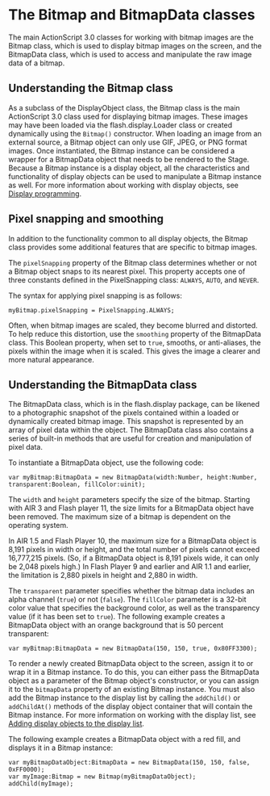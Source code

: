 # The Bitmap and BitmapData classes

<div>

The main ActionScript 3.0 classes for working with bitmap images are the Bitmap
class, which is used to display bitmap images on the screen, and the BitmapData
class, which is used to access and manipulate the raw image data of a bitmap.

</div>

<div>

## Understanding the Bitmap class

<div>

As a subclass of the DisplayObject class, the Bitmap class is the main
ActionScript 3.0 class used for displaying bitmap images. These images may have
been loaded via the flash.display.Loader class or created dynamically using the
`Bitmap()` constructor. When loading an image from an external source, a Bitmap
object can only use GIF, JPEG, or PNG format images. Once instantiated, the
Bitmap instance can be considered a wrapper for a BitmapData object that needs
to be rendered to the Stage. Because a Bitmap instance is a display object, all
the characteristics and functionality of display objects can be used to
manipulate a Bitmap instance as well. For more information about working with
display objects, see [Display programming](../display-programming/index.md).

</div>

</div>

<div>

## Pixel snapping and smoothing

<div>

In addition to the functionality common to all display objects, the Bitmap class
provides some additional features that are specific to bitmap images.

The `pixelSnapping` property of the Bitmap class determines whether or not a
Bitmap object snaps to its nearest pixel. This property accepts one of three
constants defined in the PixelSnapping class: `ALWAYS`, `AUTO`, and `NEVER`.

The syntax for applying pixel snapping is as follows:

    myBitmap.pixelSnapping = PixelSnapping.ALWAYS;

Often, when bitmap images are scaled, they become blurred and distorted. To help
reduce this distortion, use the `smoothing` property of the BitmapData class.
This Boolean property, when set to `true`, smooths, or anti-aliases, the pixels
within the image when it is scaled. This gives the image a clearer and more
natural appearance.

</div>

</div>

<div>

## Understanding the BitmapData class

<div>

The BitmapData class, which is in the flash.display package, can be likened to a
photographic snapshot of the pixels contained within a loaded or dynamically
created bitmap image. This snapshot is represented by an array of pixel data
within the object. The BitmapData class also contains a series of built-in
methods that are useful for creation and manipulation of pixel data.

To instantiate a BitmapData object, use the following code:

    var myBitmap:BitmapData = new BitmapData(width:Number, height:Number, transparent:Boolean, fillColor:uinit);

The `width` and `height` parameters specify the size of the bitmap. Starting
with AIR 3 and Flash player 11, the size limits for a BitmapData object have
been removed. The maximum size of a bitmap is dependent on the operating system.

In AIR 1.5 and Flash Player 10, the maximum size for a BitmapData object is
8,191 pixels in width or height, and the total number of pixels cannot exceed
16,777,215 pixels. (So, if a BitmapData object is 8,191 pixels wide, it can only
be 2,048 pixels high.) In Flash Player 9 and earlier and AIR 1.1 and earlier,
the limitation is 2,880 pixels in height and 2,880 in width.

The `transparent` parameter specifies whether the bitmap data includes an alpha
channel (`true`) or not (`false`). The `fillColor` parameter is a 32-bit color
value that specifies the background color, as well as the transparency value (if
it has been set to `true`). The following example creates a BitmapData object
with an orange background that is 50 percent transparent:

    var myBitmap:BitmapData = new BitmapData(150, 150, true, 0x80FF3300);

To render a newly created BitmapData object to the screen, assign it to or wrap
it in a Bitmap instance. To do this, you can either pass the BitmapData object
as a parameter of the Bitmap object's constructor, or you can assign it to the
`bitmapData` property of an existing Bitmap instance. You must also add the
Bitmap instance to the display list by calling the `addChild()` or
`addChildAt()` methods of the display object container that will contain the
Bitmap instance. For more information on working with the display list, see
[Adding display objects to the display list](../display-programming/adding-display-objects-to-the-display-list.md).

The following example creates a BitmapData object with a red fill, and displays
it in a Bitmap instance:

    var myBitmapDataObject:BitmapData = new BitmapData(150, 150, false, 0xFF0000);
    var myImage:Bitmap = new Bitmap(myBitmapDataObject);
    addChild(myImage);

</div>

</div>
